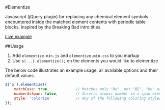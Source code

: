 #Elementize

Javascript (jQuery plugin) for replacing any chemical element symbols encountered inside the matched element contents with periodic table blocks, inspired by the Breaking Bad intro titles.

[Live example](http://dessibelle.github.io/elementize/example.html)

##Usage

1. Add `elementize.min.js` and `elementize.min.css` to you markup
2. Use `$(...).elementize();` on the elements you would like to elementize 

The below code illustrates an example usage, all available options and their default values.

```javascript
$('p').elementize({
    matchCase: true,            // Matches only "Be", not "BE", "be" or "bE"
    numberAsSpan: false,        // Inserts atomic number in a span element rather than data-attribute and :after pseudo-element
    style: 'colorize'           // Any of the following coloring styles: 'colorize', 'breaking-bad', 'clear'
});
```
